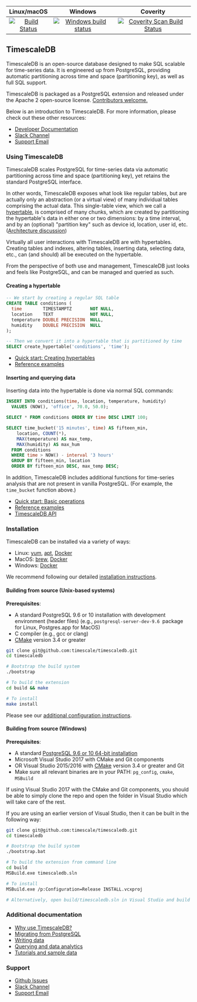|Linux/macOS|Windows|Coverity|
|:---:|:---:|:---:|
|[![Build Status](https://travis-ci.org/timescale/timescaledb.svg?branch=master)](https://travis-ci.org/timescale/timescaledb)|[![Windows build status](https://ci.appveyor.com/api/projects/status/15sqkl900t04hywu/branch/master?svg=true)](https://ci.appveyor.com/project/RobAtticus/timescaledb/branch/master)|[![Coverity Scan Build Status](https://scan.coverity.com/projects/timescale-timescaledb/badge.svg)](https://scan.coverity.com/projects/timescale-timescaledb)


## TimescaleDB

TimescaleDB is an open-source database designed to make SQL scalable for
time-series data. It is engineered up from PostgreSQL, providing automatic
partitioning across time and space (partitioning key), as well as full
SQL support.

TimescaleDB is packaged as a PostgreSQL extension and released under
the Apache 2 open-source license. [Contributors welcome.](https://github.com/timescale/timescaledb/blob/master/CONTRIBUTING.md)

Below is an introduction to TimescaleDB. For more information, please check out these other resources:
- [Developer Documentation](http://docs.timescale.com/)
- [Slack Channel](https://slack-login.timescale.com)
- [Support Email](mailto:support@timescale.com)

### Using TimescaleDB

TimescaleDB scales PostgreSQL for time-series data via automatic
partitioning across time and space (partitioning key), yet retains
the standard PostgreSQL interface.

In other words, TimescaleDB exposes what look like regular tables, but
are actually only an
abstraction (or a virtual view) of many individual tables comprising the
actual data. This single-table view, which we call a
[hypertable](http://docs.timescale.com/introduction/architecture#hypertables),
is comprised of many chunks, which are created by partitioning
the hypertable's data in either one or two dimensions: by a time
interval, and by an (optional) "partition key" such as
device id, location, user id, etc. ([Architecture discussion](http://docs.timescale.com/introduction/architecture))

Virtually all user interactions with TimescaleDB are with
hypertables. Creating tables and indexes, altering tables, inserting
data, selecting data, etc., can (and should) all be executed on the
hypertable.

From the perspective of both use and management, TimescaleDB just
looks and feels like PostgreSQL, and can be managed and queried as
such.


#### Creating a hypertable

```sql
-- We start by creating a regular SQL table
CREATE TABLE conditions (
  time        TIMESTAMPTZ       NOT NULL,
  location    TEXT              NOT NULL,
  temperature DOUBLE PRECISION  NULL,
  humidity    DOUBLE PRECISION  NULL
);

-- Then we convert it into a hypertable that is partitioned by time
SELECT create_hypertable('conditions', 'time');
```

- [Quick start: Creating hypertables](http://docs.timescale.com/getting-started/setup/starting-from-scratch)
- [Reference examples](http://docs.timescale.com/api#schema)

#### Inserting and querying data

Inserting data into the hypertable is done via normal SQL commands:

```sql
INSERT INTO conditions(time, location, temperature, humidity)
  VALUES (NOW(), 'office', 70.0, 50.0);

SELECT * FROM conditions ORDER BY time DESC LIMIT 100;

SELECT time_bucket('15 minutes', time) AS fifteen_min,
    location, COUNT(*),
    MAX(temperature) AS max_temp,
    MAX(humidity) AS max_hum
  FROM conditions
  WHERE time > NOW() - interval '3 hours'
  GROUP BY fifteen_min, location
  ORDER BY fifteen_min DESC, max_temp DESC;
```

In addition, TimescaleDB includes additional functions for time-series
analysis that are not present in vanilla PostgreSQL. (For example, the `time_bucket` function above.)

- [Quick start: Basic operations](http://docs.timescale.com/getting-started/basic-operations)
- [Reference examples](http://docs.timescale.com/api#insert)
- [TimescaleDB API](http://docs.timescale.com/api/api-timescaledb)

### Installation

TimescaleDB can be installed via a variety of ways:

- Linux: [yum](http://docs.timescale.com/getting-started/installation?OS=linux&method=yum), [apt](http://docs.timescale.com/getting-started/installation?OS=linux&method=apt), [Docker](http://docs.timescale.com/getting-started/installation?OS=linux&method=Docker)
- MacOS: [brew](http://docs.timescale.com/getting-started/installation?OS=mac&method=Homebrew), [Docker](http://docs.timescale.com/getting-started/installation?OS=mac&method=Docker)
- Windows: [Docker](http://docs.timescale.com/getting-started/installation?OS=windows&method=Docker)

We recommend following our detailed [installation instructions](http://docs.timescale.com/getting-started/installation).

#### Building from source (Unix-based systems)

**Prerequisites**:

- A standard PostgreSQL 9.6 or 10 installation with development
environment (header files) (e.g., `postgresql-server-dev-9.6 `package
for Linux, Postgres.app for MacOS)
- C compiler (e.g., gcc or clang)
- [CMake](https://cmake.org/) version 3.4 or greater

```bash
git clone git@github.com:timescale/timescaledb.git
cd timescaledb

# Bootstrap the build system
./bootstrap

# To build the extension
cd build && make

# To install
make install
```

Please see our [additional configuration instructions](http://docs.timescale.com/getting-started/installation#update-postgresql-conf).

#### Building from source (Windows)

**Prerequisites**:

- A standard [PostgreSQL 9.6 or 10 64-bit installation](https://www.enterprisedb.com/downloads/postgres-postgresql-downloads#windows)
- Microsoft Visual Studio 2017 with CMake and Git components
- OR Visual Studio 2015/2016 with [CMake](https://cmake.org/) version 3.4 or greater and Git
- Make sure all relevant binaries are in your PATH: `pg_config`, `cmake`, `MSBuild`

If using Visual Studio 2017 with the CMake and Git components, you
should be able to simply clone the repo and open the folder in
Visual Studio which will take care of the rest.

If you are using an earlier version of Visual Studio, then it can
be built in the following way:
```bash
git clone git@github.com:timescale/timescaledb.git
cd timescaledb

# Bootstrap the build system
./bootstrap.bat

# To build the extension from command line
cd build
MSBuild.exe timescaledb.sln

# To install
MSBuild.exe /p:Configuration=Release INSTALL.vcxproj

# Alternatively, open build/timescaledb.sln in Visual Studio and build
```

### Additional documentation

- [Why use TimescaleDB?](http://docs.timescale.com/introduction)
- [Migrating from PostgreSQL](http://docs.timescale.com/getting-started/setup/migrate-from-postgresql)
- [Writing data](http://docs.timescale.com/api#insert)
- [Querying and data analytics](http://docs.timescale.com/api#select)
- [Tutorials and sample data](http://docs.timescale.com/tutorials)

### Support

- [Github Issues](https://github.com/timescale/timescaledb/issues)
- [Slack Channel](https://slack-login.timescale.com)
- [Support Email](mailto:support@timescale.com)
